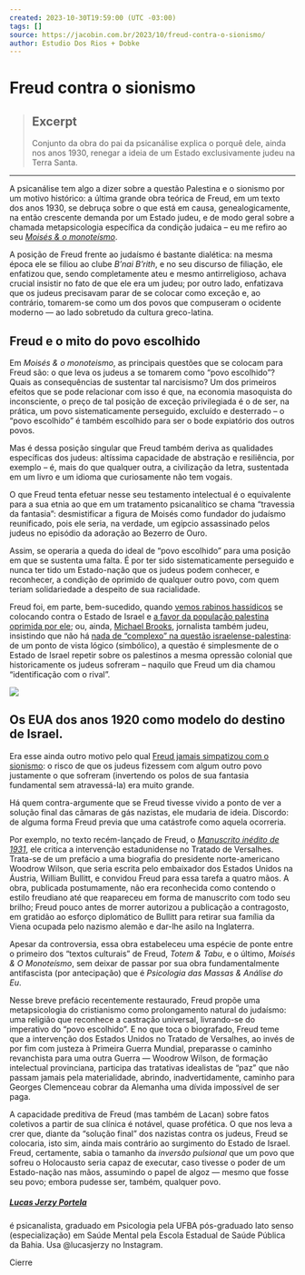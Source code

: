 ```yaml
---
created: 2023-10-30T19:59:00 (UTC -03:00)
tags: []
source: https://jacobin.com.br/2023/10/freud-contra-o-sionismo/
author: Estudio Dos Rios + Dobke
---
```


# Freud contra o sionismo

> ## Excerpt
> Conjunto da obra do pai da psicanálise explica o porquê dele, ainda nos anos 1930, renegar a ideia de um Estado exclusivamente judeu na Terra Santa.

---
A psicanálise tem algo a dizer sobre a questão Palestina e o sionismo por um motivo histórico: a última grande obra teórica de Freud, em um texto dos anos 1930, se debruça sobre o que está em causa, genealogicamente, na então crescente demanda por um Estado judeu, e de modo geral sobre a chamada metapsicologia específica da condição judaica – eu me refiro ao seu [_Moisés & o monoteísmo_](https://drive.google.com/file/d/107Ej9NSJEz8c4gZUDmwFUyDRjroeliz_/view?usp=drive_link). 

A posição de Freud frente ao judaísmo é bastante dialética: na mesma época ele se filiou ao clube _B’nai B’rith_, e no seu discurso de filiação, ele enfatizou que, sendo completamente ateu e mesmo antirreligioso, achava crucial insistir no fato de que ele era um judeu; por outro lado, enfatizava que os judeus precisavam parar de se colocar como exceção e, ao contrário, tomarem-se como um dos povos que compuseram o ocidente moderno — ao lado sobretudo da cultura greco-latina. 

## Freud e o mito do povo escolhido

Em _Moisés & o monoteismo_, as principais questões que se colocam para Freud são: o que leva os judeus a se tomarem como “povo escolhido”? Quais as consequências de sustentar tal narcisismo? Um dos primeiros efeitos que se pode relacionar com isso é que, na economia masoquista do inconsciente, o preço de tal posição de exceção privilegiada é o de ser, na prática, um povo sistematicamente perseguido, excluído e desterrado – o “povo escolhido” é também escolhido para ser o bode expiatório dos outros povos. 

Mas é dessa posição singular que Freud também deriva as qualidades específicas dos judeus: altíssima capacidade de abstração e resiliência, por exemplo – é, mais do que qualquer outra, a civilização da letra, sustentada em um livro e um idioma que curiosamente não tem vogais. 

O que Freud tenta efetuar nesse seu testamento intelectual é o equivalente para a sua etnia ao que em um tratamento psicanalítico se chama “travessia da fantasia”: desmistificar a figura de Moisés como fundador do judaísmo reunificado, pois ele seria, na verdade, um egípcio assassinado pelos judeus no episódio da adoração ao Bezerro de Ouro. 

Assim, se operaria a queda do ideal de “povo escolhido” para uma posição em que se sustenta uma falta. É por ter sido sistematicamente perseguido e nunca ter tido um Estado-nação que os judeus podem conhecer, e reconhecer, a condição de oprimido de qualquer outro povo, com quem teriam solidariedade a despeito de sua racialidade.

Freud foi, em parte, bem-sucedido, quando [vemos rabinos hassídicos](https://web.facebook.com/OVelho.mikek11/videos/1051256119638716/?mibextid=Nif5oz&_rdc=1&_rdr) se colocando contra o Estado de Israel e [a favor da população palestina oprimida por ele](https://www.instagram.com/p/CyUszlhLhYu/); ou, ainda, [Michael Brooks](https://jacobin.com.br/2020/07/lembrando-nosso-amigo-e-camarada-michael-brooks/), jornalista também judeu, insistindo que não há [nada de “complexo” na questão israelense-palestina](https://www.youtube.com/watch?v=Vb86oDsousI): de um ponto de vista lógico (simbólico), a questão é simplesmente de o Estado de Israel repetir sobre os palestinos a mesma opressão colonial que historicamente os judeus sofreram – naquilo que Freud um dia chamou “identificação com o rival”. 

[![](https://jacobin.com.br/wp-content/uploads/2021/09/WhatsApp-Image-2022-02-21-at-14.05.22.jpeg)](https://autonomialiteraria.com.br/loja/jogos/kapital-quem-ganhara-a-luta-de-classes/)

## Os EUA dos anos 1920 como modelo do destino de Israel.

Era esse ainda outro motivo pelo qual [Freud jamais simpatizou com o sionismo](https://www.cairn-int.info/article-E_CM_070_0005--on-an-unpublished-letter-by-freud-on.htm): o risco de que os judeus fizessem com algum outro povo justamente o que sofreram (invertendo os polos de sua fantasia fundamental sem atravessá-la) era muito grande.

Há quem contra-argumente que se Freud tivesse vivido a ponto de ver a solução final das câmaras de gás nazistas, ele mudaria de ideia. Discordo: de alguma forma Freud previa que uma catástrofe como aquela ocorreria. 

Por exemplo, no texto recém-lançado de Freud, o [_Manuscrito inédito de 1931_](https://www.sbpsp.org.br/blog/manuscrito-inedito-de-1931/), ele critica a intervenção estadunidense no Tratado de Versalhes. Trata-se de um prefácio a uma biografia do presidente norte-americano Woodrow Wilson, que seria escrita pelo embaixador dos Estados Unidos na Áustria, William Bullitt, e convidou Freud para essa tarefa a quatro mãos. A obra, publicada postumamente, não era reconhecida como contendo o estilo freudiano até que reapareceu em forma de manuscrito com todo seu brilho; Freud pouco antes de morrer autorizou a publicação a contragosto, em gratidão ao esforço diplomático de Bullitt para retirar sua família da Viena ocupada pelo nazismo alemão e dar-lhe asilo na Inglaterra. 

Apesar da controversia, essa obra estabeleceu uma espécie de ponte entre o primeiro dos “textos culturais” de Freud, _Totem & Tabu_, e o último, _Moisés & O Monoteísmo_, sem deixar de passar por sua obra fundamentalmente antifascista (por antecipação) que é _Psicologia das Massas & Análise do Eu_. 

Nesse breve prefácio recentemente restaurado, Freud propõe uma metapsicologia do cristianismo como prolongamento natural do judaísmo: uma religião que reconhece a castração universal, livrando-se do imperativo do “povo escolhido”. E no que toca o biografado, Freud teme que a intervenção dos Estados Unidos no Tratado de Versalhes, ao invés de por fim com justeza à Primeira Guerra Mundial, preparasse o caminho revanchista para uma outra Guerra — Woodrow Wilson, de formação intelectual provinciana, participa das tratativas idealistas de “paz” que não passam jamais pela materialidade, abrindo, inadvertidamente, caminho para Georges Clemenceau cobrar da Alemanha uma dívida impossível de ser paga.

A capacidade preditiva de Freud (mas também de Lacan) sobre fatos coletivos a partir de sua clínica é notável, quase profética. O que nos leva a crer que, diante da “solução final” dos nazistas contra os judeus, Freud se colocaria, isto sim, ainda mais contrário ao surgimento do Estado de Israel. Freud, certamente, sabia o tamanho da _inversão pulsional_ que um povo que sofreu o Holocausto seria capaz de executar, caso tivesse o poder de um Estado-nação nas mãos, assumindo o papel de algoz — mesmo que fosse seu povo; embora pudesse ser, também, qualquer povo.

##### [Lucas Jerzy Portela](https://jacobin.com.br/author/lucasjerzyportela/)

é psicanalista, graduado em Psicologia pela UFBA pós-graduado lato senso (especialização) em Saúde Mental pela Escola Estadual de Saúde Pública da Bahia. Usa @lucasjerzy no Instagram.

Cierre
